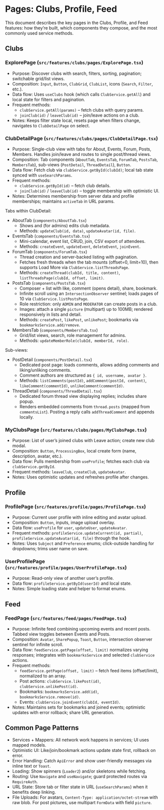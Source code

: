 # Pages: Clubs, Profile, Feed

This document describes the key pages in the Clubs, Profile, and Feed features: how they’re built, which components they compose, and the most commonly used service methods.

## Clubs

### ExplorePage (`src/features/clubs/pages/ExplorePage.tsx`)
- Purpose: Discover clubs with search, filters, sorting, pagination; switchable grid/list views.
- Composition: `Input`, `Button`, `ClubGrid`, `ClubList`, icons (`Search`, `Filter`, etc.).
- Data flow: Uses `useClubs` hook (which calls `ClubService.getAll`) and local state for filters and pagination.
- Frequent methods:
  - `clubService.getAll(params)` – fetch clubs with query params.
  - `joinClub(id)` / `leaveClub(id)` – join/leave actions on a club.
- Notes: Keeps filter state local, resets page when filters change, navigates to `ClubDetailPage` on select.

### ClubDetailPage (`src/features/clubs/pages/ClubDetailPage.tsx`)
- Purpose: Single-club view with tabs for About, Events, Forum, Posts, Members. Handles join/leave and routes to single post/thread views.
- Composition: Tab components (`AboutTab`, `EventsTab`, `ForumTab`, `PostsTab`, `MembersTab`), sub-views (`PostDetail`, `ThreadDetail`), `Button`.
- Data flow: Fetch club via `clubService.getById(clubId)`; local tab state synced with `useSearchParams`.
- Frequent methods:
  - `clubService.getById(id)` – fetch club details.
  - `joinClub(id)` / `leaveClub(id)` – toggle membership with optimistic UI.
- Notes: Determines membership from server data and profile memberships; maintains `activeTab` in URL params.

Tabs within ClubDetail:
- AboutTab (`components/AboutTab.tsx`)
  - Shows and (for admins) edits club metadata.
  - Methods: `updateClub(id, data)`, `updateAvatar(id, file)`.
- EventsTab (`components/EventsTab.tsx`)
  - Mini-calendar, event list, CRUD, join, CSV export of attendees.
  - Methods: `createEvent`, `updateEvent`, `deleteEvent`, `joinEvent`.
- ForumTab (`components/ForumTab.tsx`)
  - Thread creation and server-backed listing with pagination.
  - Fetches fresh threads when the tab mounts (offset=0, limit=10), then supports Load More via `ClubService.listThreadsPage`.
  - Methods: `createThread(clubId, title, content)`, `listThreadsPage(clubId, offset, limit)`.
- PostsTab (`components/PostsTab.tsx`)
  - Composer + list with like, comment (opens detail), share, bookmark.
  - Infinite scroll using an `IntersectionObserver` sentinel; loads pages of 10 via `ClubService.listPostsPage`.
  - Role restriction: only `ADMIN` and `MODERATOR` can create posts in a club.
  - Images: attach a single `picture` (multipart) up to 100MB; rendered responsively in lists and detail.
  - Methods: `createPost`, `likePost`, `unlikePost`; bookmarks via `bookmarksService.add/remove`.
- MembersTab (`components/MembersTab.tsx`)
  - Grid/list views, search, role management for admins.
  - Methods: `updateMemberRole(clubId, memberId, role)`.

Sub-views:
- PostDetail (`components/PostDetail.tsx`)
  - Dedicated post page: loads comments, allows adding comments and liking/unliking comments.
  - Comment authors are structured as `{ id, username, avatar }`.
  - Methods: `listComments(postId)`, `addComment(postId, content)`, `likeComment(commentId)`, `unlikeComment(commentId)`.
- ThreadDetail (`components/ThreadDetail.tsx`)
  - Dedicated forum thread view displaying replies; includes share popup.
  - Renders embedded comments from `thread.posts` (mapped from `commentsList`). Posting a reply calls `addThreadComment` and appends locally.

### MyClubsPage (`src/features/clubs/pages/MyClubsPage.tsx`)
- Purpose: List of user’s joined clubs with Leave action; create new club modal.
- Composition: `Button`, `ProcessingBox`, local create form (name, description, avatar, etc.).
- Data flow: Pulls membership from `useProfile`; fetches each club via `clubService.getById`.
- Frequent methods: `leaveClub`, `createClub`, `updateAvatar`.
- Notes: Uses optimistic updates and refreshes profile after changes.

## Profile

### ProfilePage (`src/features/profile/pages/ProfilePage.tsx`)
- Purpose: Current user profile with inline editing and avatar upload.
- Composition: `Button`, inputs, image upload overlay.
- Data flow: `useProfile` for `user`, `updateUser`, `updateAvatar`.
- Frequent methods: `profileService.updateCurrent(id, partial)`, `profileService.updateAvatar(id, file)` through the hook.
- Notes: Uses `Subject` and `Preference` enums; click-outside handling for dropdowns; trims user name on save.

### UserProfilePage (`src/features/profile/pages/UserProfilePage.tsx`)
- Purpose: Read-only view of another user’s profile.
- Data flow: `profileService.getById(userId)` and local state.
- Notes: Simple loading state and helper to format enums.

## Feed

### FeedPage (`src/features/feed/pages/FeedPage.tsx`)
- Purpose: Infinite feed combining upcoming events and recent posts. Tabbed view toggles between Events and Posts.
- Composition: `Avatar`, `SharePopup`, `Toast`, `Button`, intersection observer sentinel for infinite scroll.
- Data flow: `feedService.getPage(offset, limit)` normalizes varying responses; integrates with `bookmarksService` and selected `clubService` actions.
- Frequent methods:
  - `feedService.getPage(offset, limit)` – fetch feed items (offset/limit), normalized to an array.
  - Post actions: `clubService.likePost(id)`, `clubService.unlikePost(id)`.
  - Bookmarks: `bookmarksService.add(id)`, `bookmarksService.remove(id)`.
  - Events: `clubService.joinEvent(clubId, eventId)`.
- Notes: Maintains sets for bookmarks and joined events; optimistic updates with error rollback; share URL generation.

## Common Page Patterns

- Services + Mappers: All network work happens in services; UI uses mapped models.
- Optimistic UI: Like/join/bookmark actions update state first, rollback on error.
- Error Handling: Catch `ApiError` and show user-friendly messages via inline text or `Toast`.
- Loading: Show spinners (`Loader2`) and/or skeletons while fetching.
- Routing: Use `Navigate` and `useNavigate`; guard protected routes via `RequireAuth`.
- URL State: Store tab or filter state in URL (`useSearchParams`) when it benefits deep linking.
- File Uploads: For avatars, `Content-Type: application/octet-stream` with raw blob. For post pictures, use multipart `FormData` with field `picture`.
